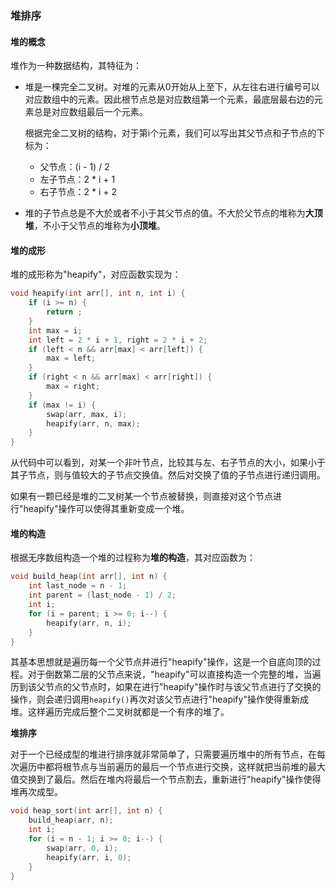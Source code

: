 ### **堆排序**

#### **堆的概念**

堆作为一种数据结构，其特征为：

* 堆是一棵完全二叉树。对堆的元素从0开始从上至下，从左往右进行编号可以对应数组中的元素。因此根节点总是对应数组第一个元素，最底层最右边的元素总是对应数组最后一个元素。

  根据完全二叉树的结构，对于第i个元素，我们可以写出其父节点和子节点的下标为：

  * 父节点：(i - 1) / 2
  * 左子节点：2 * i + 1
  * 右子节点：2 * i + 2

* 堆的子节点总是不大於或者不小于其父节点的值。不大於父节点的堆称为**大顶堆**，不小于父节点的堆称为**小顶堆**。

#### **堆的成形**

堆的成形称为"heapify"，对应函数实现为：

```c
void heapify(int arr[], int n, int i) {
	if (i >= n) {
		return ;
	}
	int max = i;
	int left = 2 * i + 1, right = 2 * i + 2;
	if (left < n && arr[max] < arr[left]) {
		max = left;
	}
	if (right < n && arr[max] < arr[right]) {
		max = right;
	}
	if (max != i) {
		swap(arr, max, i);
		heapify(arr, n, max);
	}
}
```

从代码中可以看到，对某一个非叶节点，比较其与左、右子节点的大小，如果小于其子节点，则与值较大的子节点交换值。然后对交换了值的子节点进行递归调用。

如果有一颗已经是堆的二叉树某一个节点被替换，则直接对这个节点进行"heapify"操作可以使得其重新变成一个堆。

#### **堆的构造**

根据无序数组构造一个堆的过程称为**堆的构造**，其对应函数为：

```c
void build_heap(int arr[], int n) {
	int last_node = n - 1;
	int parent = (last_node - 1) / 2;
	int i;
	for (i = parent; i >= 0; i--) {
		heapify(arr, n, i);
	}
}
```

其基本思想就是遍历每一个父节点并进行"heapify"操作，这是一个自底向顶的过程。对于倒数第二层的父节点来说，"heapify"可以直接构造一个完整的堆，当遍历到该父节点的父节点时，如果在进行"heapify"操作时与该父节点进行了交换的操作，则会递归调用`heapify()`再次对该父节点进行"heapify"操作使得重新成堆。这样遍历完成后整个二叉树就都是一个有序的堆了。

**堆排序**

对于一个已经成型的堆进行排序就非常简单了，只需要遍历堆中的所有节点，在每次遍历中都将根节点与当前遍历的最后一个节点进行交换，这样就把当前堆的最大值交换到了最后。然后在堆内将最后一个节点割去，重新进行"heapify"操作使得堆再次成型。

```c
void heap_sort(int arr[], int n) {
	build_heap(arr, n);
	int i;
	for (i = n - 1; i >= 0; i--) {
		swap(arr, 0, i);
		heapify(arr, i, 0);
	}
}
```

